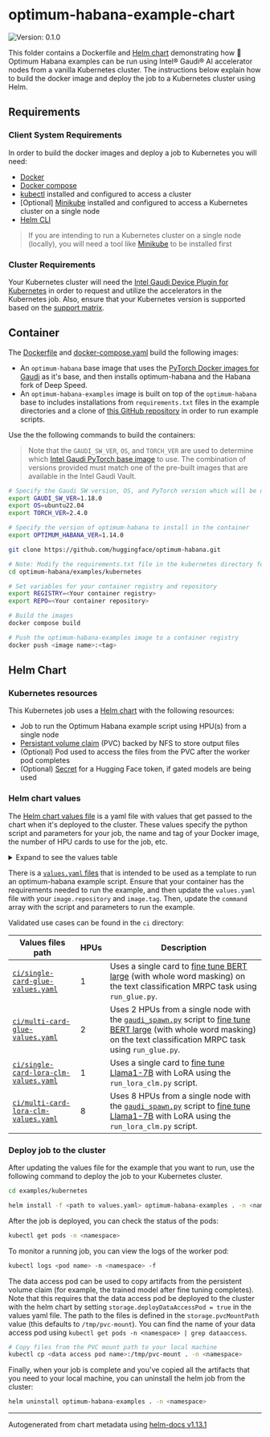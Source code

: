 # optimum-habana-example-chart

![Version: 0.1.0](https://img.shields.io/badge/Version-0.1.0-informational?style=flat-square)

This folder contains a Dockerfile and [Helm chart](https://helm.sh) demonstrating how 🤗 Optimum Habana examples
can be run using Intel® Gaudi® AI accelerator nodes from a vanilla Kubernetes cluster. The instructions below
explain how to build the docker image and deploy the job to a Kubernetes cluster using Helm.

## Requirements

### Client System Requirements

In order to build the docker images and deploy a job to Kubernetes you will need:

* [Docker](https://docs.docker.com/engine/install/)
* [Docker compose](https://docs.docker.com/compose/install/)
* [kubectl](https://kubernetes.io/docs/tasks/tools/) installed and configured to access a cluster
* [Optional] [Minikube](https://minikube.sigs.k8s.io/docs/start/) installed and configured to access a Kubernetes cluster on a single node
* [Helm CLI](https://helm.sh/docs/intro/install/)

> If you are intending to run a Kubernetes cluster on a single node (locally), you will need a tool like [Minikube](https://minikube.sigs.k8s.io/docs/start/) to be installed first

### Cluster Requirements

Your Kubernetes cluster will need the [Intel Gaudi Device Plugin for Kubernetes](https://docs.habana.ai/en/latest/Orchestration/Gaudi_Kubernetes/Device_Plugin_for_Kubernetes.html)
in order to request and utilize the accelerators in the Kubernetes job. Also, ensure that your Kubernetes version is supported based on the
[support matrix](https://docs.habana.ai/en/latest/Support_Matrix/Support_Matrix.html#support-matrix).

## Container

The [Dockerfile](Dockerfile) and [docker-compose.yaml](docker-compose.yaml) build the following images:

* An `optimum-habana` base image that uses the [PyTorch Docker images for Gaudi](https://developer.habana.ai/catalog/pytorch-container/) as it's base, and then installs
optimum-habana and the Habana fork of Deep Speed.
* An `optimum-habana-examples` image is built on top of the `optimum-habana` base to includes installations from
`requirements.txt` files in the example directories and a clone of [this GitHub repository](https://github.com/huggingface/optimum-habana/) in order to run example scripts.

Use the the following commands to build the containers:

> Note that the `GAUDI_SW_VER`, `OS`, and `TORCH_VER` are used to
> determine which [Intel Gaudi PyTorch base image](https://developer.habana.ai/catalog/pytorch-container/) to use. The
> combination of versions provided must match one of the pre-built images that are available in the Intel Gaudi Vault.

```bash
# Specify the Gaudi SW version, OS, and PyTorch version which will be used for the base container
export GAUDI_SW_VER=1.18.0
export OS=ubuntu22.04
export TORCH_VER=2.4.0

# Specify the version of optimum-habana to install in the container
export OPTIMUM_HABANA_VER=1.14.0

git clone https://github.com/huggingface/optimum-habana.git

# Note: Modify the requirements.txt file in the kubernetes directory for the specific example(s) that you want to run
cd optimum-habana/examples/kubernetes

# Set variables for your container registry and repository
export REGISTRY=<Your container registry>
export REPO=<Your container repository>

# Build the images
docker compose build

# Push the optimum-habana-examples image to a container registry
docker push <image name>:<tag>
```

## Helm Chart

### Kubernetes resources

This Kubernetes job uses a [Helm chart](https://helm.sh) with the following resources:
* Job to run the Optimum Habana example script using HPU(s) from a single node
* [Persistant volume claim](https://kubernetes.io/docs/concepts/storage/persistent-volumes/#persistentvolumeclaims)
  (PVC) backed by NFS to store output files
* (Optional) Pod used to access the files from the PVC after the worker pod completes
* (Optional) [Secret](https://kubernetes.io/docs/concepts/configuration/secret/) for a Hugging Face token, if gated
  models are being used

### Helm chart values

The [Helm chart values file](https://helm.sh/docs/chart_template_guide/values_files/) is a yaml file with values that
get passed to the chart when it's deployed to the cluster. These values specify the python script and parameters for
your job, the name and tag of your Docker image, the number of HPU cards to use for the job, etc.

<details>
  <summary> Expand to see the values table </summary>

| Key | Type | Default | Description |
|-----|------|---------|-------------|
| affinity | object | `{}` | Optionally provide node [affinities](https://kubernetes.io/docs/concepts/scheduling-eviction/assign-pod-node/#affinity-and-anti-affinity) to constrain which node your worker pod will be scheduled on. |
| command[0] | string | `"python"` |  |
| command[1] | string | `"/workspace/optimum-habana/examples/gaudi_spawn.py"` |  |
| command[2] | string | `"--help"` |  |
| env | list | `[{"name":"LOGLEVEL","value":"INFO"}]` | Define environment variables to set in the container |
| envFrom | list | `[]` | Optionally define a config map's data as container environment variables |
| hostIPC | bool | `false` | The default 64MB of shared memory for docker containers can be insufficient when using more than one HPU. Setting hostIPC: true allows reusing the host's shared memory space inside the container. |
| image.pullPolicy | string | `"IfNotPresent"` | Determines when the kubelet will pull the image to the worker nodes. Choose from: `IfNotPresent`, `Always`, or `Never`. If updates to the image have been made, use `Always` to ensure the newest image is used. |
| image.repository | string | `nil` | Repository and name of the docker image |
| image.tag | string | `nil` | Tag of the docker image |
| imagePullSecrets | list | `[]` | Optional [image pull secret](https://kubernetes.io/docs/tasks/configure-pod-container/pull-image-private-registry/) to pull from a private registry |
| nodeSelector | object | `{}` | Optionally specify a [node selector](https://kubernetes.io/docs/concepts/scheduling-eviction/assign-pod-node/#nodeselector) with labels the determine which node your worker pod will land on. |
| podAnnotations | object | `{}` | Pod [annotations](https://kubernetes.io/docs/concepts/overview/working-with-objects/annotations/) to attach metadata to the job |
| podSecurityContext | object | `{}` | Specify a pod security context to run as a non-root user |
| resources.limits."habana.ai/gaudi" | int | `1` | Specify the number of Gaudi card(s) |
| resources.limits.cpu | int | `16` | Specify [CPU resource](https://kubernetes.io/docs/concepts/configuration/manage-resources-containers/#meaning-of-cpu) limits for the job |
| resources.limits.hugepages-2Mi | string | `"4400Mi"` | Specify hugepages-2Mi limit for the job |
| resources.limits.memory | string | `"128Gi"` | Specify [memory limits](https://kubernetes.io/docs/concepts/configuration/manage-resources-containers/#meaning-of-memory) requests for the job |
| resources.requests."habana.ai/gaudi" | int | `1` | Specify the number of Gaudi card(s) |
| resources.requests.cpu | int | `16` | Specify [CPU resource](https://kubernetes.io/docs/concepts/configuration/manage-resources-containers/#meaning-of-cpu) requests for the job |
| resources.requests.hugepages-2Mi | string | `"4400Mi"` | Specify hugepages-2Mi requests for the job |
| resources.requests.memory | string | `"128Gi"` | Specify [memory resource](https://kubernetes.io/docs/concepts/configuration/manage-resources-containers/#meaning-of-memory) requests for the job |
| secret.encodedToken | string | `nil` | Hugging Face token encoded using base64. |
| secret.secretMountPath | string | `"/tmp/hf_token"` | If a token is provided, specify a mount path that will be used to set HF_TOKEN_PATH |
| securityContext.privileged | bool | `false` | Run as privileged or unprivileged. Certain deployments may require running as privileged, check with your system admin. |
| storage.accessModes | list | `["ReadWriteMany"]` | [Access modes](https://kubernetes.io/docs/concepts/storage/persistent-volumes/#access-modes) for the persistent volume. |
| storage.deployDataAccessPod | bool | `true` | A data access pod will be deployed when set to true. This allows accessing the data from the PVC after the worker pod has completed. |
| storage.pvcMountPath | string | `"/tmp/pvc-mount"` | Locaton where the PVC will be mounted in the pod |
| storage.resources | object | `{"requests":{"storage":"30Gi"}}` | Storage [resources](https://kubernetes.io/docs/concepts/storage/persistent-volumes/#resources) |
| storage.storageClassName | string | `"nfs-client"` | Name of the storage class to use for the persistent volume claim. To list the available storage classes use: `kubectl get storageclass`. |
| tolerations | list | `[]` | Optionally specify [tolerations](https://kubernetes.io/docs/concepts/scheduling-eviction/taint-and-toleration/) to allow the worker pod to land on a node with a taint. |

</details>

There is a [`values.yaml` files](values.yaml) that is intended to be used as a template to run an optimum-habana
example script. Ensure that your container has the requirements needed to run the example, and then update the
`values.yaml` file with your `image.repository` and `image.tag`. Then, update the `command` array with the script and
parameters to run the example.

Validated use cases can be found in the `ci` directory:

| Values files path | HPUs | Description |
|-------------------|------|-------------|
| [`ci/single-card-glue-values.yaml`](ci/single-card-glue-values.yaml) | 1 | Uses a single card to [fine tune BERT large](../text-classification/README.md#single-card-training) (with whole word masking) on the text classification MRPC task using `run_glue.py`.
| [`ci/multi-card-glue-values.yaml`](ci/multi-card-glue-values.yaml) | 2 | Uses 2 HPUs from a single node with the [`gaudi_spawn.py`](../gaudi_spawn.py) script to [fine tune BERT large](../text-classification/README.md#multi-card-training) (with whole word masking) on the text classification MRPC task using `run_glue.py`.
| [`ci/single-card-lora-clm-values.yaml`](ci/single-card-lora-clm-values.yaml) | 1 | Uses a single card to [fine tune Llama1-7B](../language-modeling/README.md#peft) with LoRA using the `run_lora_clm.py` script.
| [`ci/multi-card-lora-clm-values.yaml`](ci/multi-card-lora-clm-values.yaml) | 8 | Uses 8 HPUs from a single node with the [`gaudi_spawn.py`](../gaudi_spawn.py) script to [fine tune Llama1-7B](../language-modeling/README.md#peft) with LoRA using the `run_lora_clm.py` script.

### Deploy job to the cluster

After updating the values file for the example that you want to run, use the following command to deploy the job to
your Kubernetes cluster.

```bash
cd examples/kubernetes

helm install -f <path to values.yaml> optimum-habana-examples . -n <namespace>
```

After the job is deployed, you can check the status of the pods:
```bash
kubectl get pods -n <namespace>
```

To monitor a running job, you can view the logs of the worker pod:

```bash
kubectl logs <pod name> -n <namespace> -f
```

The data access pod can be used to copy artifacts from the persistent volume claim (for example, the trained model
after fine tuning completes). Note that this requires that the data access pod be deployed to the cluster with the helm
chart by setting `storage.deployDataAccessPod = true` in the values yaml file. The path to the files is defined in the
`storage.pvcMountPath` value (this defaults to `/tmp/pvc-mount`). You can find the name of your data access pod using
`kubectl get pods -n <namespace> | grep dataaccess`.

```bash
# Copy files from the PVC mount path to your local machine
kubectl cp <data access pod name>:/tmp/pvc-mount . -n <namespace>
```

Finally, when your job is complete and you've copied all the artifacts that you need to your local machine, you can
uninstall the helm job from the cluster:

```bash
helm uninstall optimum-habana-examples . -n <namespace>
```

----------------------------------------------
Autogenerated from chart metadata using [helm-docs v1.13.1](https://github.com/norwoodj/helm-docs/releases/v1.13.1)
